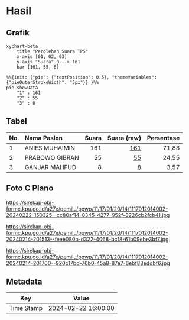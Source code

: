 # Hasil

## Grafik

```mermaid
xychart-beta
    title "Perolehan Suara TPS"
    x-axis [01, 02, 03]
    y-axis "Suara" 0 --> 161
    bar [161, 55, 8]
```

```mermaid
%%{init: {"pie": {"textPosition": 0.5}, "themeVariables": {"pieOuterStrokeWidth": "5px"}} }%%
pie showData
    "1" : 161
    "2" : 55
    "3" : 8
```

## Tabel

| No. | Nama Paslon    | Suara | Suara (raw) | Persentase |
|:--- |:-------------- | -----:| -----------:| ----------:|
| 1   | ANIES MUHAIMIN | 161   | [161][p-1]  | 71,88      |
| 2   | PRABOWO GIBRAN | 55    | [55][p-2]   | 24,55      |
| 3   | GANJAR MAHFUD  | 8     | [8][p-3]    | 3,57       |


[p-1]: https://github.com/gigit-pemilu/pemilu-2024-11-aceh/blob/main/pilpres/hitung-suara/sub/11-aceh/sub/17-bener-meriah/sub/01-pintu-rime-gayo/sub/2014-singah-mulo/sub/002-tps/sub/paslon-1.txt
[p-2]: https://github.com/gigit-pemilu/pemilu-2024-11-aceh/blob/main/pilpres/hitung-suara/sub/11-aceh/sub/17-bener-meriah/sub/01-pintu-rime-gayo/sub/2014-singah-mulo/sub/002-tps/sub/paslon-2.txt
[p-3]: https://github.com/gigit-pemilu/pemilu-2024-11-aceh/blob/main/pilpres/hitung-suara/sub/11-aceh/sub/17-bener-meriah/sub/01-pintu-rime-gayo/sub/2014-singah-mulo/sub/002-tps/sub/paslon-3.txt

## Foto C Plano

https://sirekap-obj-formc.kpu.go.id/a27e/pemilu/ppwp/11/17/01/20/14/1117012014002-20240222-150325--cc80af14-0345-4277-952f-8226cb2fcb41.jpg

https://sirekap-obj-formc.kpu.go.id/a27e/pemilu/ppwp/11/17/01/20/14/1117012014002-20240214-201513--feee080b-d322-4068-bcf8-61b09ebe3bf7.jpg

https://sirekap-obj-formc.kpu.go.id/a27e/pemilu/ppwp/11/17/01/20/14/1117012014002-20240214-201700--920c17bd-76b0-45a8-87e7-6ebf88eddbf6.jpg


## Metadata

| Key        | Value               |
| ---------- | ------------------- |
| Time Stamp | 2024-02-22 16:00:00 |



